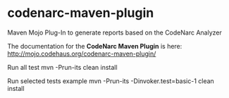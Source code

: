codenarc-maven-plugin
=====================

Maven Mojo Plug-In to generate reports based on the CodeNarc Analyzer

The documentation for the **CodeNarc Maven Plugin** is here: http://mojo.codehaus.org/codenarc-maven-plugin/

Run all test
mvn -Prun-its clean install


Run selected tests example
mvn -Prun-its -Dinvoker.test=basic-1 clean install
